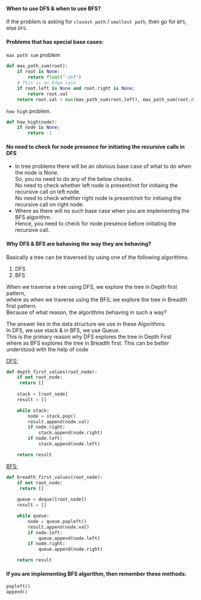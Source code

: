 #### When to use DFS & when to use BFS?
If the problem is asking for `closest path` / `smallest path`, then go for `BFS`, else `DFS`.

#### Problems that has special base cases:
`max path sum` problem
```python
def max_path_sum(root):
    if root is None:
        return float("-inf")
    # This is an Edge case
    if root.left is None and root.right is None:
        return root.val
    return root.val + max(max_path_sum(root.left), max_path_sum(root.right))
```
`how high` problem.
```python
def how_high(node):
    if node is None:
        return -1
```

#### No need to check for node presence for initiating the recursive calls in DFS
- In tree problems there will be an obvious base case of what to do when the node is None.</br>
  So, you no need to do any of the below checks.</br>
  No need to check whether left node is present/not for initiaing the recursive call on left node.</br>
  No need to check whether right node is present/not for initiaing the recursive call on right node.</br>
- Where as there will no such base case when you are implementing the BFS algorithm.</br>
  Hence, you need to check for node presence before initiating the recursive call.
  
#### Why DFS & BFS are bahaving the way they are behaving?
Basically a tree can be traversed by using one of the following algorithms.
1. DFS</br>
2. BFS</br>

When we traverse a tree using DFS, we explore the tree in Depth first pattern,</br> 
where as when we traverse using the BFS, we explore the tree in Breadth frist pattern.</br> 
Because of what reason, the algorithms behaving in such a way?</br>

The answer lies in the data structure we use in these Algorithms.</br>
In DFS, we use stack & in BFS, we use Queue.</br> 
This is the primary reason why DFS explores the tree in Depth First</br>
where as BFS explores the tree in Breadth first.
This can be better understood with the help of code</br>

<ins>DFS:</ins>
```python
def depth_first_values(root_node):
    if not root_node:
     return []
    
    stack = [root_node]
    result = []

    while stack:
        node = stack.pop()
        result.append(node.val)
        if node.right:
            stack.append(node.right)   
        if node.left:
            stack.append(node.left)

    return result
```
<ins>BFS:</ins>
```python
def breadth_first_values(root_node):
    if not root_node:
     return []
    
    queue = deque([root_node])
    result = []

    while queue:
        node = queue.popleft()
        result.append(node.val)
        if node.left:
            queue.append(node.left)   
        if node.right:
            queue.append(node.right)

    return result
```
#### If you are implementing BFS algorithm, then remember these methods:
```python
popleft()
append()
```
